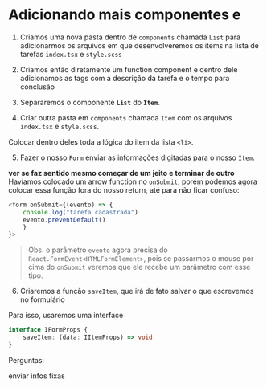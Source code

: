 # Adicionando mais componentes e 

1. Criamos uma nova pasta dentro de `components` chamada `List` para adicionarmos os arquivos em que desenvolveremos os items na lista de tarefas `index.tsx` e `style.scss`

2. Criamos então diretamente um function component e dentro dele adicionamos as tags com a descrição da tarefa e o tempo para conclusão

3. Separaremos o componente **`List`** do **`Item`**.

4. Criar outra pasta em `components` chamada `Item` com os arquivos `index.tsx` e `style.scss`.

Colocar dentro deles toda a lógica do item da lista `<li>`.

5. Fazer o nosso `Form` enviar as informações digitadas para o nosso `Item`.

**ver se faz sentido mesmo começar de um jeito e terminar de outro**
Havíamos colocado um arrow function no `onSubmit`, porém podemos agora colocar essa função fora do nosso return, até para não ficar confuso:

```ts
<form onSubmit={(evento) => {
    console.log("tarefa cadastrada")
    evento.preventDefault()
    }
}>
```

> Obs. o parâmetro `evento` agora precisa do `React.FormEvent<HTMLFormElement>`, pois se passarmos o mouse por cima do `onSubmit` veremos que ele recebe um parâmetro com esse tipo.

6. Criaremos a função `saveItem`, que irá de fato salvar o que escrevemos no formulário

Para isso, usaremos uma interface

```ts
interface IFormProps {
    saveItem: (data: IItemProps) => void
}
```




Perguntas:

<Form saveTask={{"12:12", "Estudar React"}}/>
enviar infos fixas